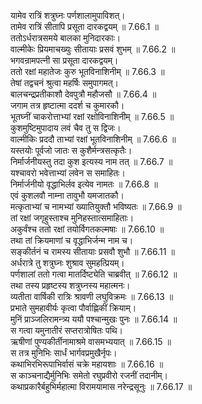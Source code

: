 

  
यामेव रात्रिं शत्रुघ्नः पर्णशालामुपाविशत्।  
तामेव रात्रिं सीतापि प्रसूता दारकद्वयम् ॥ 7.66.1 ॥   
ततोऽर्धरात्रसमये बालका मुनिदारकाः।  
वाल्मीकेः प्रियमाचख्युः सीतायाः प्रसवं शुभम् ॥ 7.66.2 ॥   
भगवन्रामपत्नी सा प्रसूता दारकद्वयम्।  
ततो रक्षां महातेजः कुरु भूतविनाशिनीम् ॥ 7.66.3 ॥   
तेषां तद्वचनं श्रुत्वा महर्षिः समुपागमत्।  
बालचन्द्रप्रतीकाशौ देवपुत्रौ महौजसौ ॥ 7.66.4 ॥   
जगाम तत्र हृष्टात्मा ददर्श च कुमारकौ।  
भूतघ्नीं चाकरोत्ताभ्यां रक्षां रक्षोविनाशिनीम् ॥ 7.66.5 ॥   
कुशमुष्टिमुपादाय लवं चैव तु स द्विजः।  
वाल्मीकिः प्रददौ ताभ्यां रक्षां भूतविनाशिनीम् ॥ 7.66.6 ॥   
यस्तयोः पूर्वजो जातः स कुशैर्मन्त्रसत्कृतैः।  
निर्मार्जनीयस्तु तदा कुश इत्यस्य नाम तत् ॥ 7.66.7 ॥   
यश्चावरो भवेत्ताभ्यां लवेन स समाहितः।  
निर्मार्जनीयो वृद्धाभिर्लव इत्येव नामतः ॥ 7.66.8 ॥   
एवं कुशलवौ नाम्ना तावुभौ यमजातकौ।  
मत्कृताभ्यां च नामभ्यां ख्यातियुक्तौ भविष्यतः ॥ 7.66.9 ॥   
तां रक्षां जगृहुस्ताश्च मुनिहस्तात्समाहिताः।  
अकुर्वंश्च ततो रक्षां तयोर्विगतकल्मषाः ॥ 7.66.10 ॥   
तथा तां क्रियमाणां च वृद्धाभिर्जन्म नाम च।  
सङ्कीर्तनं च रामस्य सीतायाः प्रसवौ शुभौ ॥ 7.66.11 ॥   
अर्धरात्रे तु शत्रुघ्नः शुश्राव सुमहत्प्रियम्।  
पर्णशालां ततो गत्वा मातर्दिष्ट्येति चाब्रवीत् ॥ 7.66.12 ॥   
तथा तस्य प्रहृष्टस्य शत्रुघ्नस्य महात्मनः।  
व्यतीता वार्षिकी रात्रिः श्रावणी लघुविक्रमः ॥ 7.66.13 ॥   
प्रभाते सुमहावीर्यः कृत्वा पौर्वाह्णिकीं क्रियाम्।  
मुनिं प्राञ्जलिरामन्त्र्य ययौ पश्चान्मुखः पुनः ॥ 7.66.14 ॥   
स गत्वा यमुनातीरं सप्तरात्रोषितः पथि।  
ऋषीणां पुण्यकीर्तीनामाश्रमे वासमभ्ययात् ॥ 7.66.15 ॥   
स तत्र मुनिभिः सार्धं भार्गवप्रमुखैर्नृपः।  
कथाभिरभिरूपाभिर्वासं चक्रे महायशाः ॥ 7.66.16 ॥   
स काञ्चनाद्यैर्मुनिभिः समेतो रघुप्रवीरो रजनीं तदानीम्।  
कथाप्रकारैर्बहुभिर्महात्मा विरामयामास नरेन्द्रसूनुः ॥ 7.66.17 ॥   
